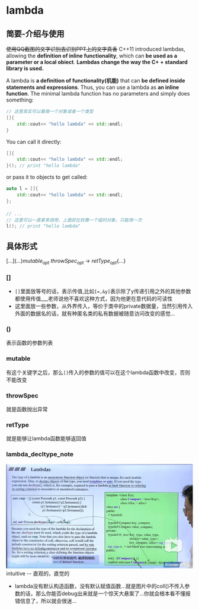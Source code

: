 # lambda
## 简要-介绍与使用
~~使用QQ截图的文字识别去识别PPT上的文字真香~~
C++11 introduced lambdas, allowing the **definition of inline functionality**, which can **be used as a parameter or a local obiect**. **Lambdas change the way the C+ + standard library is used.**


A lambda is **a definition of functionality(机能)** that can **be defined inside statements and expressions**.
Thus, you can use a lambda as **an inline function**. The minimal lambda function has no parameters
and simply does something:

```cpp
// 这里其实可以看做一个对象或者一个类型
[]{
    std::cout<< "hello lambda" << std::endl;
}
```

You can call it directly:
```cpp
[]{
    std::cout<< "hello lambda" << std::endl;
}(); // print "hello lambda"
```
or pass it to objects to get called:
```cpp
auto l = []{
    std::cout<< "hello lambda" << std::endl;
};

// ...
// 这里可以一直拿来调用，上面却比较像一个临时对象，只能用一次
l(); // print "hello lambda"
```

## 具体形式
$[...](...)$$mutable_{opt}$ $throwSpec_{opt}$ -> $retType_{opt}${...}

### []
- `[]`里面放等号的话，表示传值,比如`[=,&y]`表示除了y传递引用之外的其他参数都使用传值___老师说他不喜欢这种方式，因为他更在意代码的可读性
- 这里面放一些参数，从外界传入，等价于类中的private数据量，当然引用传入外面的数据名的话，就有种匿名类的私有数据被随意访问改变的感觉...

### ()
表示函数的参数列表

### mutable
有这个关键字之后，那么`[]`传入的参数的值可以在这个lambda函数中改变，否则不能改变

### throwSpec
就是函数抛出异常

### retType
就是能够让lambda函数能够返回值

### lambda_decltype_note
![lambda_decltype_note](lambda_decltype_note.jpg)
intuitive -- 直观的，直觉的

- lambda没有默认构造函数，没有默认赋值函数...就是图片中的coll()不传入参数的话，那么你能否debug出来就是一个惊天大悬案了...你就会根本看不懂报错信息了，所以就会很迷...